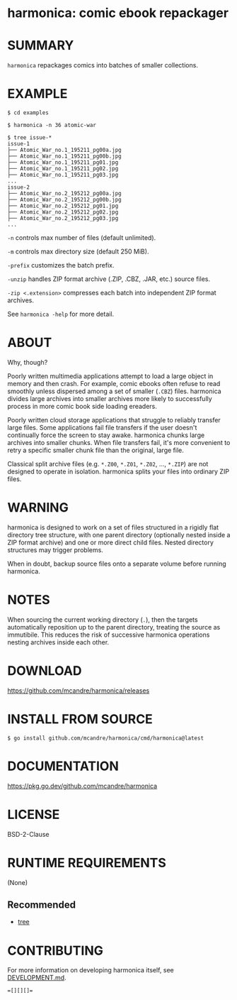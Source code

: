 # harmonica: comic ebook repackager

# SUMMARY

`harmonica` repackages comics into batches of smaller collections.

# EXAMPLE

```console
$ cd examples

$ harmonica -n 36 atomic-war

$ tree issue-*
issue-1
├── Atomic_War_no.1_195211_pg00a.jpg
├── Atomic_War_no.1_195211_pg00b.jpg
├── Atomic_War_no.1_195211_pg01.jpg
├── Atomic_War_no.1_195211_pg02.jpg
├── Atomic_War_no.1_195211_pg03.jpg
...
issue-2
├── Atomic_War_no.2_195212_pg00a.jpg
├── Atomic_War_no.2_195212_pg00b.jpg
├── Atomic_War_no.2_195212_pg01.jpg
├── Atomic_War_no.2_195212_pg02.jpg
├── Atomic_War_no.2_195212_pg03.jpg
...
```

`-n` controls max number of files (default unlimited).

`-m` controls max directory size (default 250 MiB).

`-prefix` customizes the batch prefix.

`-unzip` handles ZIP format archive (.ZIP, .CBZ, .JAR, etc.) source files.

`-zip <.extension>` compresses each batch into independent ZIP format archives.

See `harmonica -help` for more detail.

# ABOUT

Why, though?

Poorly written multimedia applications attempt to load a large object in memory and then crash. For example, comic ebooks often refuse to read smoothly unless dispersed among a set of smaller (`.CBZ`) files. harmonica divides large archives into smaller archives more likely to successfully process in more comic book side loading ereaders.

Poorly written cloud storage applications that struggle to reliably transfer large files. Some applications fail file transfers if the user doesn't continually force the screen to stay awake. harmonica chunks large archives into smaller chunks. When file transfers fail, it's more convenient to retry a specific smaller chunk file than the original, large file.

Classical split archive files (e.g. `*.Z00`, `*.Z01`, `*.Z02`, ..., `*.ZIP`) are not designed to operate in isolation. harmonica splits your files into ordinary ZIP files.

# WARNING

harmonica is designed to work on a set of files structured in a rigidly flat directory tree structure, with one parent directory (optionally nested inside a ZIP format archive) and one or more direct child files. Nested directory structures may trigger problems.

When in doubt, backup source files onto a separate volume before running harmonica.

# NOTES

When sourcing the current working directory (`.`), then the targets automatically reposition up to the parent directory, treating the source as immutibile. This reduces the risk of successive harmonica operations nesting archives inside each other.

# DOWNLOAD

https://github.com/mcandre/harmonica/releases

# INSTALL FROM SOURCE

```console
$ go install github.com/mcandre/harmonica/cmd/harmonica@latest
```

# DOCUMENTATION

https://pkg.go.dev/github.com/mcandre/harmonica

# LICENSE

BSD-2-Clause

# RUNTIME REQUIREMENTS

(None)

## Recommended

* [tree](https://linux.die.net/man/1/tree)

# CONTRIBUTING

For more information on developing harmonica itself, see [DEVELOPMENT.md](DEVELOPMENT.md).

```text
=[][][]=
```
